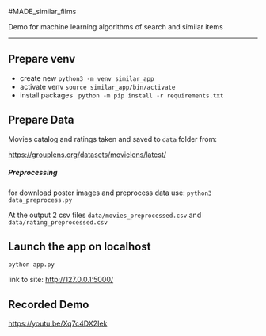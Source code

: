 #MADE_similar_films

Demo for machine learning algorithms of search and similar items

___
## Prepare venv

* create new `python3 -m venv similar_app`
* activate venv `source similar_app/bin/activate`
* install packages ` python -m pip install -r requirements.txt` 

## Prepare Data
Movies catalog and ratings taken and saved to `data` folder from:

https://grouplens.org/datasets/movielens/latest/

##### Preprocessing
for download poster images and preprocess data use: `python3 data_preprocess.py`

At the output 2 csv files `data/movies_preprocessed.csv` and `data/rating_preprocessed.csv`

## Launch the app on localhost

`python app.py `

link to site: http://127.0.0.1:5000/

## Recorded Demo

https://youtu.be/Xq7c4DX2Iek

